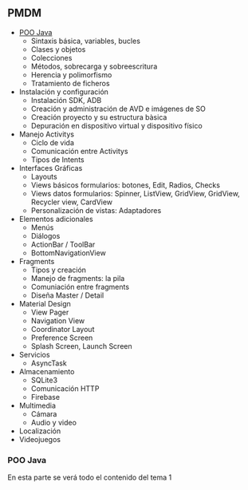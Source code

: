## PMDM

 - [POO Java](#tema1)
	 - Sintaxis básica, variables, bucles
	 - Clases y objetos
	 - Colecciones
	 - Métodos, sobrecarga y sobreescritura
	 - Herencia y polimorfismo
	 - Tratamiento de ficheros
 - Instalación y configuración 
	 - Instalación SDK, ADB
	 - Creación y administración de AVD e imágenes de SO
	 - Creación proyecto y su estructura bàsica
	 - Depuración en dispositivo virtual y dispositivo físico
 - Manejo Activitys
	 - Ciclo de vida
	 - Comunicación entre Activitys
	 - Tipos de Intents
 - Interfaces Gráficas
	 - Layouts
	 - Views básicos formularios: botones, Edit, Radios, Checks
	 - Views datos formularios: Spinner, ListView, GridView, GridView, Recycler view, CardView
	 - Personalización de vistas: Adaptadores
 - Elementos adicionales
	 - Menús
	 - Diálogos
	 - ActionBar / ToolBar
	 - BottomNavigationView 
 - Fragments
	 - Tipos y creación
	 - Manejo de fragments: la pila
	 - Comuniación entre fragments
	 - Diseña Master / Detail
 - Material Design
	 - View Pager
	 - Navigation View
	 - Coordinator Layout
	 - Preference Screen
	 - Splash Screen, Launch Screen
 - Servicios
	 - AsyncTask
 - Almacenamiento
	 - SQLite3
	 - Comunicación HTTP
	 - Firebase
 - Multimedia
	 - Cámara
	 - Audio y video
 - Localización
 - Videojuegos

<a name="tema1"></a>
### POO Java 

En esta parte se verá todo el contenido del tema 1